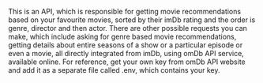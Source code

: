 This is an API, which is responsible for getting movie recommendations based on your favourite movies, sorted by their imDb rating and the order is genre, director and then actor. There are other possible requests you can make, which include asking for genre based movie recommendations, getting details about entire seasons of a show or a particular episode or even a movie, all directly integrated from imDb, using omDb API service, available online.
For reference, get your own key from omDb API website and add it as a separate file called .env, which contains your key.
